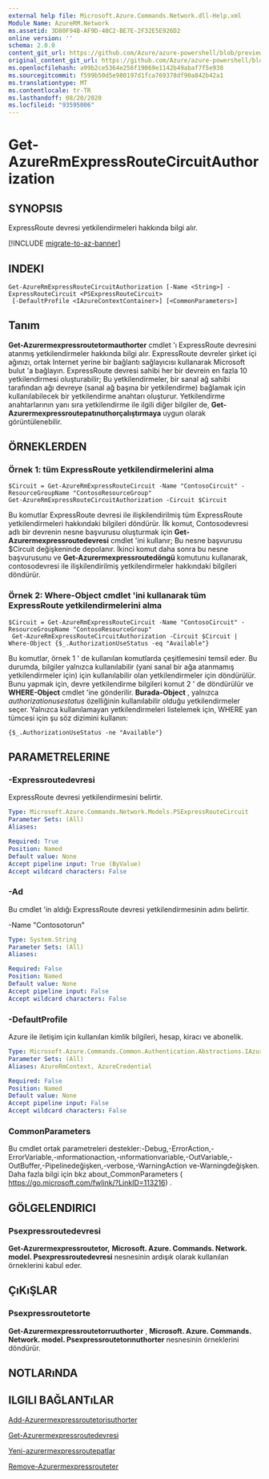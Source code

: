 ```yaml
---
external help file: Microsoft.Azure.Commands.Network.dll-Help.xml
Module Name: AzureRM.Network
ms.assetid: 3D80F94B-AF9D-40C2-BE7E-2F32E5E926D2
online version: ''
schema: 2.0.0
content_git_url: https://github.com/Azure/azure-powershell/blob/preview/src/ResourceManager/Network/Commands.Network/help/Get-AzureRmExpressRouteCircuitAuthorization.md
original_content_git_url: https://github.com/Azure/azure-powershell/blob/preview/src/ResourceManager/Network/Commands.Network/help/Get-AzureRmExpressRouteCircuitAuthorization.md
ms.openlocfilehash: a99b2ce5364e256f19069e1142b49abaf7f5e938
ms.sourcegitcommit: f599b50d5e980197d1fca769378df90a842b42a1
ms.translationtype: MT
ms.contentlocale: tr-TR
ms.lasthandoff: 08/20/2020
ms.locfileid: "93595006"
---
```

# Get-AzureRmExpressRouteCircuitAuthorization

## SYNOPSIS
ExpressRoute devresi yetkilendirmeleri hakkında bilgi alır.

[!INCLUDE [migrate-to-az-banner](../../includes/migrate-to-az-banner.md)]

## INDEKI

```
Get-AzureRmExpressRouteCircuitAuthorization [-Name <String>] -ExpressRouteCircuit <PSExpressRouteCircuit>
 [-DefaultProfile <IAzureContextContainer>] [<CommonParameters>]
```

## Tanım
**Get-Azurermexpressroutetormauthorter** cmdlet 'ı ExpressRoute devresini atanmış yetkilendirmeler hakkında bilgi alır. ExpressRoute devreler şirket içi ağınızı, ortak Internet yerine bir bağlantı sağlayıcısı kullanarak Microsoft bulut 'a bağlayın. ExpressRoute devresi sahibi her bir devrein en fazla 10 yetkilendirmesi oluşturabilir; Bu yetkilendirmeler, bir sanal ağ sahibi tarafından ağı devreye (sanal ağ başına bir yetkilendirme) bağlamak için kullanılabilecek bir yetkilendirme anahtarı oluşturur. Yetkilendirme anahtarlarının yanı sıra yetkilendirme ile ilgili diğer bilgiler de, **Get-Azurermexpressroutepatınuthorçalıştırmaya** uygun olarak görüntülenebilir.

## ÖRNEKLERDEN

### Örnek 1: tüm ExpressRoute yetkilendirmelerini alma
```
$Circuit = Get-AzureRmExpressRouteCircuit -Name "ContosoCircuit" -ResourceGroupName "ContosoResourceGroup"
Get-AzureRmExpressRouteCircuitAuthorization -Circuit $Circuit
```

Bu komutlar ExpressRoute devresi ile ilişkilendirilmiş tüm ExpressRoute yetkilendirmeleri hakkındaki bilgileri döndürür. İlk komut, Contosodevresi adlı bir devrenin nesne başvurusu oluşturmak için **Get-Azurermexpressroutedevresi** cmdlet 'ini kullanır; Bu nesne başvurusu $Circuit değişkeninde depolanır. İkinci komut daha sonra bu nesne başvurusunu ve **Get-Azurermexpressroutedöngü** komutunu kullanarak, contosodevresi ile ilişkilendirilmiş yetkilendirmeler hakkındaki bilgileri döndürür.

### Örnek 2: Where-Object cmdlet 'ini kullanarak tüm ExpressRoute yetkilendirmelerini alma
```
$Circuit = Get-AzureRmExpressRouteCircuit -Name "ContosoCircuit" -ResourceGroupName "ContosoResourceGroup"
 Get-AzureRmExpressRouteCircuitAuthorization -Circuit $Circuit | Where-Object {$_.AuthorizationUseStatus -eq "Available"}
```

Bu komutlar, örnek 1 ' de kullanılan komutlarda çeşitlemesini temsil eder. Bu durumda, bilgiler yalnızca kullanılabilir (yani sanal bir ağa atanmamış yetkilendirmeler için) için kullanılabilir olan yetkilendirmeler için döndürülür. Bunu yapmak için, devre yetkilendirme bilgileri komut 2 ' de döndürülür ve **WHERE-Object** cmdlet 'ine gönderilir.
**Burada-Object** , yalnızca *authorizationusestatus* özelliğinin kullanılabilir olduğu yetkilendirmeler seçer. Yalnızca kullanılamayan yetkilendirmeleri listelemek için, WHERE yan tümcesi için şu söz dizimini kullanın:

`{$_.AuthorizationUseStatus -ne "Available"}`

## PARAMETRELERINE

### -Expressroutedevresi
ExpressRoute devresi yetkilendirmesini belirtir.

```yaml
Type: Microsoft.Azure.Commands.Network.Models.PSExpressRouteCircuit
Parameter Sets: (All)
Aliases: 

Required: True
Position: Named
Default value: None
Accept pipeline input: True (ByValue)
Accept wildcard characters: False
```

### -Ad
Bu cmdlet 'in aldığı ExpressRoute devresi yetkilendirmesinin adını belirtir.

-Name "Contosotorun"

```yaml
Type: System.String
Parameter Sets: (All)
Aliases: 

Required: False
Position: Named
Default value: None
Accept pipeline input: False
Accept wildcard characters: False
```

### -DefaultProfile
Azure ile iletişim için kullanılan kimlik bilgileri, hesap, kiracı ve abonelik.

```yaml
Type: Microsoft.Azure.Commands.Common.Authentication.Abstractions.IAzureContextContainer
Parameter Sets: (All)
Aliases: AzureRmContext, AzureCredential

Required: False
Position: Named
Default value: None
Accept pipeline input: False
Accept wildcard characters: False
```

### CommonParameters
Bu cmdlet ortak parametreleri destekler:-Debug,-ErrorAction,-ErrorVariable,-ınformationaction,-ınformationvariable,-OutVariable,-OutBuffer,-Pipelinedeğişken,-verbose,-WarningAction ve-Warningdeğişken. Daha fazla bilgi için bkz about_CommonParameters ( https://go.microsoft.com/fwlink/?LinkID=113216) .

## GÖLGELENDIRICI

### Psexpressroutedevresi
**Get-Azurermexpressroutetor,** **Microsoft. Azure. Commands. Network. model. Psexpressroutedevresi** nesnesinin ardışık olarak kullanılan örneklerini kabul eder.

## ÇıKıŞLAR

### Psexpressroutetorte
**Get-Azurermexpressroutetorruuthorter** , **Microsoft. Azure. Commands. Network. model. Psexpressroutetorınuthorter** nesnesinin örneklerini döndürür.

## NOTLARıNDA

## ILGILI BAĞLANTıLAR

[Add-Azurermexpressroutetorisuthorter](./Add-AzureRmExpressRouteCircuitAuthorization.md)

[Get-Azurermexpressroutedevresi](./Get-AzureRmExpressRouteCircuit.md)

[Yeni-azurermexpressroutepatlar](./New-AzureRmExpressRouteCircuitAuthorization.md)

[Remove-Azurermexpressrouteter](./Remove-AzureRmExpressRouteCircuitAuthorization.md)
